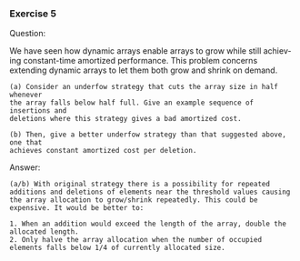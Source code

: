 ### Exercise 5

Question: 

We have seen how dynamic arrays enable arrays to grow while still achiev-
ing constant-time amortized performance. This problem concerns extending
dynamic arrays to let them both grow and shrink on demand.

    (a) Consider an underfow strategy that cuts the array size in half whenever
    the array falls below half full. Give an example sequence of insertions and
    deletions where this strategy gives a bad amortized cost.

    (b) Then, give a better underfow strategy than that suggested above, one that
    achieves constant amortized cost per deletion.

Answer: 

    (a/b) With original strategy there is a possibility for repeated additions and deletions of elements near the threshold values causing the array allocation to grow/shrink repeatedly. This could be expensive. It would be better to:

    1. When an addition would exceed the length of the array, double the allocated length.
    2. Only halve the array allocation when the number of occupied elements falls below 1/4 of currently allocated size.

